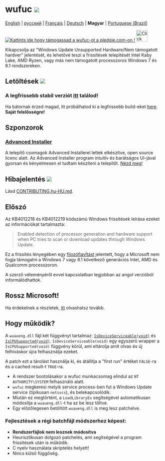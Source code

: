 # wufuc [![](https://ci.appveyor.com/api/projects/status/0s2unkpokttyslf0?svg=true)](https://ci.appveyor.com/project/zeffy/wufuc)

[English](../README.md) | [русский](README.ru-RU.md) | [Français](README.fr-FR.md) | [Deutsch](README.de-DE.md) | **Magyar** | [Portuguese (Brazil)](README.pt-BR.md)

[![Kattints ide hogy támogassad a wufuc-ot a pledgie.com-on !](https://pledgie.com/campaigns/34055.png)](https://pledgie.com/campaigns/34055) <a href='https://gratipay.com/wufuc/'><img height=37 alt='Click here to tip wufuc on Gratipay!' src='https://cdn.rawgit.com/zeffy/gratipay-badge/master/dist/gratipay.svg' /></a>

Kikapcsolja az "Windows Update Unsupported Hardware/Nem támogatott hardver" jelentését, és lehetővé teszi a frissítések telepítését Intel Kaby Lake, AMD Ryzen, vagy más nem támogatott processzoros Windows 7 és 8.1 rendszereken.

## Letöltések [![](https://img.shields.io/github/downloads/zeffy/wufuc/total.svg)](../../../releases)

### A legfrissebb stabil verziót [itt](../../../releases/latest) találod!

Ha bátornak érzed magad, itt próbálhatod ki a legfrissebb build-eket [here](https://ci.appveyor.com/project/zeffy/wufuc). **Saját felelősségre!**

## Szponzorok

### [Advanced Installer](http://www.advancedinstaller.com/)
A telepítő csomagok Advanced Installerel lettek elkészítve, open source licenc alatt. Az Advanced Installer program intuitív és barátságos UI-jával gyorsan és kényelmesen el tudtam készíteni a telepítőt. [Nézd meg!](http://www.advancedinstaller.com/)

## Hibajelentés [![](https://isitmaintained.com/badge/resolution/zeffy/wufuc.svg)](https://isitmaintained.com/project/zeffy/wufuc)

Lásd [CONTRIBUTING.hu-HU.md](CONTRIBUTING.hu-HU.md).

## Előszó

Az KB4012218 és KB4012219 kódszámú Windows frissítések leírása ezeket az információkat tartalmazta:

> Enabled detection of processor generation and hardware support when PC tries to scan or download updates through Windows Update.

Ez a frissítés lényegében egy [filozófiavĺtást](https://blogs.windows.com/windowsexperience/2016/01/15/windows-10-embracing-silicon-innovation/) jelentett, hogy a Microsoft nem fogja támogatni a Windows 7 vagy 8.1 következő generációs Intel, AMD és Qualcomm processzoron.

A szerző véleményéről evvel kapcsolatban legjobban az angol verzióból informálódhattok.

## Rossz Microsoft!

Ha érdekelnek a részletek, [itt](../../../tree/old-kb4012218-19) olvashatsz tovább.

## Hogy működik?

A `wuaueng.dll` fájl két függvényt tartalmaz: [`IsDeviceServiceable(void)`](https://gist.github.com/zeffy/e5ec266952932bc905eb0cbc6ed72185) és [`IsCPUSupported(void)`](https://gist.github.com/zeffy/1a8f8984d2bec97ae24af63a76278694). `IsDeviceServiceable(void)` egy egyszerű wrapper a `IsCPUSupported(void)` függvény körül, ami eltárolja amit olvas és új felhíváskor újra felhasználja ezeket.

A patch ezt a tárolást használja ki, és átállítja a "first run" értéket `FALSE`-ra és a cached result-t `TRUE`-ra.

- A rendszer bootolásakor a wufuc munkacsomag elindul az `NT AUTHORITY\SYSTEM` felhasználó alatt.
- `wufuc` megkeresi melyik service process-ben fut a Windows Update service (tipikusan `netsvcs`), és belekapcsolódik.
- Miután ez megtörtént, a `LoadLibraryEx` segítségével automatikusan módosítja a `wuaueng.dll`-t ha az be lesz töltve.
- Egy előzőlegesen betöltött `wuaueng.dll` is meg lesz patchelve.

### Fejlesztések a régi batchfájl módszerhez képest:

- **Rendszerfájlok nem lesznek módosítva**
- Heurisztikusan dolgozó patchelés, ami segítségével a program frissítések után is működik.
- C nyelv használata skriptelés helyett!
- Nincs külső függőség.
